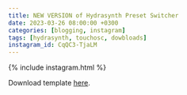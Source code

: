 ```yaml
---
title: NEW VERSION of Hydrasynth Preset Switcher 
date: 2023-03-26 08:00:00 +0300
categories: [blogging, instagram]
tags: [hydrasynth, touchosc, dowbloads]
instagram_id: CqQC3-TjaLM
---
```


{% include instagram.html %}

Download template <a href="https://www.mediafire.com/file/tbvjrjsokik9y1e/HydraPresetSwitcher2.tosc/file">here</a>.

